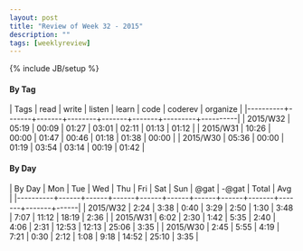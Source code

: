 ```yaml
---
layout: post
title: "Review of Week 32 - 2015"
description: ""
tags: [weeklyreview]
---
```

{% include JB/setup %}

#### By Tag ####

| Tags     |  read | write | listen | learn |  code | coderev | organize |
|----------+-------+-------+--------+-------+-------+---------+----------|
| 2015/W32 | 05:19 | 00:09 |  01:27 | 03:01 | 02:11 |   01:13 |    01:12 |
| 2015/W31 | 10:26 | 00:00 |  01:47 | 00:46 | 01:18 |   01:38 |    00:00 |
| 2015/W30 | 05:36 | 00:00 |  01:19 | 03:54 | 03:14 |   00:19 |    01:42 |

#### By Day ####

| By Day   |  Mon |  Tue |  Wed |  Thu |  Fri |  Sat |  Sun |  @gat | -@gat | Total |  Avg |
|----------+------+------+------+------+------+------+------+-------+-------+-------+------|
| 2015/W32 | 2:24 | 3:38 | 0:40 | 3:29 | 2:50 | 1:30 | 3:48 |  7:07 | 11:12 | 18:19 | 2:36 |
| 2015/W31 | 6:02 | 2:30 | 1:42 | 5:35 | 2:40 | 4:06 | 2:31 | 12:53 | 12:13 | 25:06 | 3:35 |
| 2015/W30 | 2:45 | 5:55 | 4:19 | 7:21 | 0:30 | 2:12 | 1:08 |  9:18 | 14:52 | 25:10 | 3:35 |
